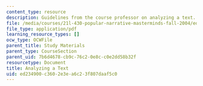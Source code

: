 ```yaml
---
content_type: resource
description: Guidelines from the course professor on analyzing a text.
file: /media/courses/21l-430-popular-narrative-masterminds-fall-2004/ed234900c3602e3ea6c23f807daaf5c0_MIT21L_430F04_analyzing.pdf
file_type: application/pdf
learning_resource_types: []
ocw_type: OCWFile
parent_title: Study Materials
parent_type: CourseSection
parent_uid: 7b6d4678-cb9c-76c2-0e8c-c0e2dd58b32f
resourcetype: Document
title: Analyzing a Text
uid: ed234900-c360-2e3e-a6c2-3f807daaf5c0
---
```

